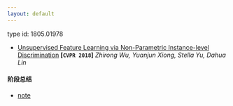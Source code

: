 ```yaml
---
layout: default
---
```


type id: 1805.01978
- [Unsupervised Feature Learning via Non-Parametric Instance-level
  Discrimination](http://arxiv.org/abs/1805.01978)
  **[`CVPR 2018`]** *Zhirong Wu, Yuanjun Xiong, Stella Yu, Dahua Lin*

#### 阶段总结

- [note](https://ayiinnn.github.io/Essay/src/note/note1)

